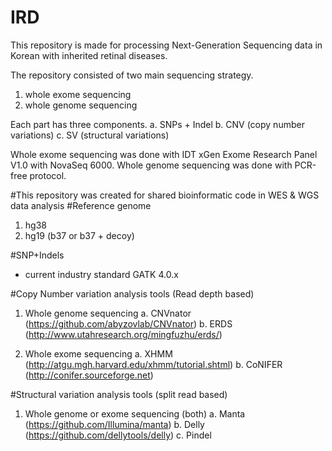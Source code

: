 # IRD
This repository is made for processing Next-Generation Sequencing data in Korean with inherited retinal diseases.

The repository consisted of two main sequencing strategy.
1) whole exome sequencing
2) whole genome sequencing

Each part has three components.
a. SNPs + Indel
b. CNV (copy number variations)
c. SV (structural variations)

Whole exome sequencing was done with IDT xGen Exome Research Panel V1.0 with NovaSeq 6000.
Whole genome sequencing was done with PCR-free protocol.

#This repository was created for shared bioinformatic code in WES & WGS data analysis
#Reference genome
1. hg38
2. hg19 (b37 or b37 + decoy)

#SNP+Indels
- current industry standard GATK 4.0.x

#Copy Number variation analysis tools (Read depth based)
1. Whole genome sequencing
 a. CNVnator (https://github.com/abyzovlab/CNVnator)
 b. ERDS (http://www.utahresearch.org/mingfuzhu/erds/)

2. Whole exome sequencing
 a. XHMM (http://atgu.mgh.harvard.edu/xhmm/tutorial.shtml)
 b. CoNIFER (http://conifer.sourceforge.net)
 
#Structural variation analysis tools (split read based)
1. Whole genome or exome sequencing (both)
 a. Manta (https://github.com/Illumina/manta)
 b. Delly (https://github.com/dellytools/delly)
 c. Pindel
